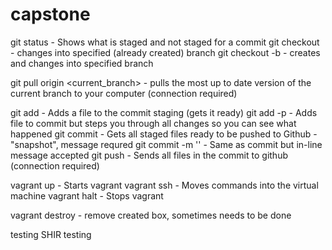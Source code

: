 # capstone

git status - Shows what is staged and not staged for a commit
git checkout <branch> - changes into specified (already created) branch
git checkout -b <branch> - creates and changes into specified branch

git pull origin <current_branch> - pulls the most up to date version of the current branch to your computer (connection required)

git add <file> - Adds a file to the commit staging (gets it ready)
git add -p <file> - Adds file to commit but steps you through all changes so you can see what happened
git commit - Gets all staged files ready to be pushed to Github - "snapshot", message requred
git commit -m '<Message>' - Same as commit but in-line message accepted
git push <branch> - Sends all files in the commit to github (connection required)


vagrant up - Starts vagrant
vagrant ssh - Moves commands into the virtual machine
vagrant halt - Stops vagrant

vagrant destroy - remove created box, sometimes needs to be done

testing SHIR testing 